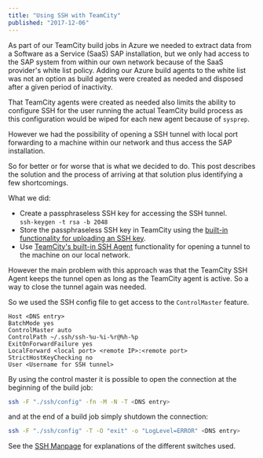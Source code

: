 ```yaml
---
title: "Using SSH with TeamCity"
published: "2017-12-06"
---
```

As part of our TeamCity build jobs in Azure we needed to extract data from a
 Software as a Service (SaaS) SAP installation, but we only had access to the
 SAP system from within our own network because of the SaaS provider's white
 list policy. Adding our Azure build agents to the white list was not an
 option as build agents were created as needed and disposed after a given period
 of inactivity.

That TeamCity agents were created as needed also limits the ability to configure
 SSH for the user running the actual TeamCity build process as this configuration
 would be wiped for each new agent because of `sysprep`.

However we had the possibility of opening a SSH tunnel with local port forwarding
 to a machine within our network and thus access the SAP installation.

So for better or for worse that is what we decided to do. This post describes
 the solution and the process of arriving at that solution plus identifying a
 few shortcomings.

What we did:

* Create a passphraseless SSH key for accessing the SSH tunnel.  
`ssh-keygen -t rsa -b 2048`
* Store the passphraseless SSH key in TeamCity using the
  [built-in functionality for uploading an SSH key](https://confluence.jetbrains.com/display/TCD10/SSH+Keys+Management).
* Use [TeamCity's built-in SSH Agent](https://confluence.jetbrains.com/display/TCD10/SSH+Agent)
  functionality for opening a tunnel to the machine on our local network.

However the main problem with this approach was that the TeamCity SSH Agent
 keeps the tunnel open as long as the TeamCity agent is active. So a way to
 close the tunnel again was needed.

So we used the SSH config file to get access to the `ControlMaster` feature.

```shell-session
Host <DNS entry>
BatchMode yes
ControlMaster auto
ControlPath ~/.ssh/ssh-%u-%i-%r@%h-%p
ExitOnForwardFailure yes
LocalForward <local port> <remote IP>:<remote port>
StrictHostKeyChecking no
User <Username for SSH tunnel>
```

By using the control master it is possible to open the connection at the
 beginning of the build job:

```bash
ssh -F "./ssh/config" -fn -M -N -T <DNS entry>
```

and at the end of a build job simply shutdown the connection:

```bash
ssh -F "./ssh/config" -T -O "exit" -o "LogLevel=ERROR" <DNS entry>
```

See the [SSH Manpage](https://man.openbsd.org/ssh) for explanations of the
 different switches used.
